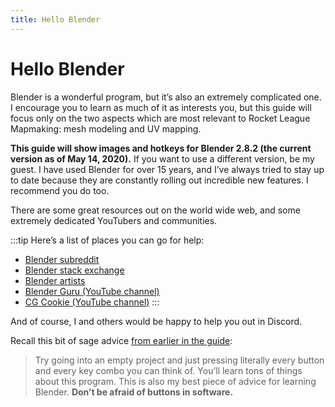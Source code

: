 ```yaml
---
title: Hello Blender
---
```

# Hello Blender

Blender is a wonderful program, but it’s also an extremely complicated one. I encourage you to learn as much of it as interests you, but this guide will focus only on the two aspects which are most relevant to Rocket League Mapmaking: mesh modeling and UV mapping.

**This guide will show images and hotkeys for Blender 2.8.2 (the current version as of May 14, 2020).** If you want to use a different version, be my guest. I have used Blender for over 15 years, and I’ve always tried to stay up to date because they are constantly rolling out incredible new features. I recommend you do too.

There are some great resources out on the world wide web, and some extremely dedicated YouTubers and communities. 

:::tip Here’s a list of places you can go for help:
* [Blender subreddit](https://www.reddit.com/r/blender/)
* [Blender stack exchange](https://blender.stackexchange.com/)
* [Blender artists](https://blenderartists.org/)
* [Blender Guru (YouTube channel)](https://www.youtube.com/channel/UCOKHwx1VCdgnxwbjyb9Iu1g)
* [CG Cookie (YouTube channel)](https://www.youtube.com/channel/UC9VayT7q3pQ7tdF-TG4Q0yQ)
:::

And of course, I and others would be happy to help you out in Discord.

Recall this bit of sage advice [from earlier in the guide](../../essential/07_udk_editor.html#general-advice):

> Try going into an empty project and just pressing literally every button and every key combo you can think of. You’ll learn tons of things about this program. This is also my best piece of advice for learning Blender.
**Don’t be afraid of buttons in software.**

